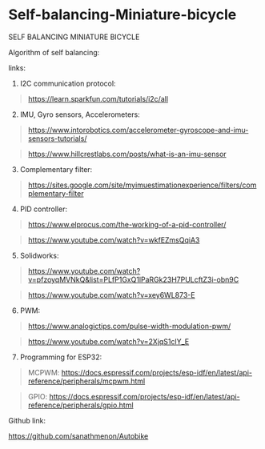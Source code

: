# Self-balancing-Miniature-bicycle
SELF BALANCING MINIATURE BICYCLE

Algorithm of self balancing:
 

 
 
 
links:

1) I2C communication protocol:

> https://learn.sparkfun.com/tutorials/i2c/all

2) IMU, Gyro sensors, Accelerometers: 

> https://www.intorobotics.com/accelerometer-gyroscope-and-imu-sensors-tutorials/

> https://www.hillcrestlabs.com/posts/what-is-an-imu-sensor	

3) Complementary filter:

> https://sites.google.com/site/myimuestimationexperience/filters/complementary-filter

4) PID controller:

> https://www.elprocus.com/the-working-of-a-pid-controller/

> https://www.youtube.com/watch?v=wkfEZmsQqiA3

5) Solidworks:

> https://www.youtube.com/watch?v=pfzoyqMVNkQ&list=PLfP1GxQ1lPaRGk23H7PULcftZ3i-obn9C

> https://www.youtube.com/watch?v=xey6WL873-E

6) PWM:

> https://www.analogictips.com/pulse-width-modulation-pwm/

> https://www.youtube.com/watch?v=2XjqS1clY_E	

7) Programming for ESP32:

> MCPWM: https://docs.espressif.com/projects/esp-idf/en/latest/api-reference/peripherals/mcpwm.html

> GPIO: https://docs.espressif.com/projects/esp-idf/en/latest/api-reference/peripherals/gpio.html	


Github link: 

https://github.com/sanathmenon/Autobike
